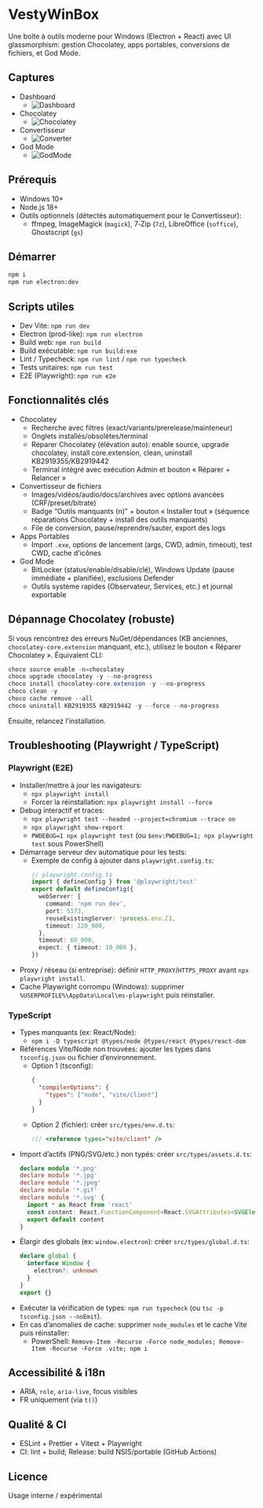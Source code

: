 # VestyWinBox

Une boîte à outils moderne pour Windows (Electron + React) avec UI glassmorphism: gestion Chocolatey, apps portables, conversions de fichiers, et God Mode.

## Captures

- Dashboard
  - ![Dashboard](assets/screens/dashboard.png)
- Chocolatey
  - ![Chocolatey](assets/screens/chocolatey.png)
- Convertisseur
  - ![Converter](assets/screens/converter.png)
- God Mode
  - ![GodMode](assets/screens/godmode.png)

## Prérequis

- Windows 10+
- Node.js 18+
- Outils optionnels (détectés automatiquement pour le Convertisseur):
  - ffmpeg, ImageMagick (`magick`), 7‑Zip (`7z`), LibreOffice (`soffice`), Ghostscript (`gs`)

## Démarrer

```bash
npm i
npm run electron:dev
```

## Scripts utiles

- Dev Vite: `npm run dev`
- Electron (prod-like): `npm run electron`
- Build web: `npm run build`
- Build exécutable: `npm run build:exe`
- Lint / Typecheck: `npm run lint` / `npm run typecheck`
- Tests unitaires: `npm run test`
- E2E (Playwright): `npm run e2e`

## Fonctionnalités clés

- Chocolatey
  - Recherche avec filtres (exact/variants/prerelease/mainteneur)
  - Onglets installés/obsolètes/terminal
  - Réparer Chocolatey (élévation auto): enable source, upgrade chocolatey, install core.extension, clean, uninstall KB2919355/KB2919442
  - Terminal intégré avec exécution Admin et bouton « Réparer + Relancer »
- Convertisseur de fichiers
  - Images/vidéos/audio/docs/archives avec options avancées (CRF/preset/bitrate)
  - Badge “Outils manquants (n)” + bouton « Installer tout » (séquence réparations Chocolatey + install des outils manquants)
  - File de conversion, pause/reprendre/sauter, export des logs
- Apps Portables
  - Import `.exe`, options de lancement (args, CWD, admin, timeout), test CWD, cache d’icônes
- God Mode
  - BitLocker (status/enable/disable/clé), Windows Update (pause immédiate + planifiée), exclusions Defender
  - Outils système rapides (Observateur, Services, etc.) et journal exportable

## Dépannage Chocolatey (robuste)

Si vous rencontrez des erreurs NuGet/dépendances (KB anciennes, `chocolatey-core.extension` manquant, etc.), utilisez le bouton « Réparer Chocolatey ». Équivalent CLI:

```powershell
choco source enable -n=chocolatey
choco upgrade chocolatey -y --no-progress
choco install chocolatey-core.extension -y --no-progress
choco clean -y
choco cache remove --all
choco uninstall KB2919355 KB2919442 -y --force --no-progress
```

Ensuite, relancez l’installation.

## Troubleshooting (Playwright / TypeScript)

### Playwright (E2E)

- Installer/mettre à jour les navigateurs:
  - `npx playwright install`
  - Forcer la réinstallation: `npx playwright install --force`
- Debug interactif et traces:
  - `npx playwright test --headed --project=chromium --trace on`
  - `npx playwright show-report`
  - `PWDEBUG=1 npx playwright test` (ou `$env:PWDEBUG=1; npx playwright test` sous PowerShell)
- Démarrage serveur dev automatique pour les tests:
  - Exemple de config à ajouter dans `playwright.config.ts`:
    ```ts
    // playwright.config.ts
    import { defineConfig } from '@playwright/test'
    export default defineConfig({
      webServer: {
        command: 'npm run dev',
        port: 5173,
        reuseExistingServer: !process.env.CI,
        timeout: 120_000,
      },
      timeout: 60_000,
      expect: { timeout: 10_000 },
    })
    ```
- Proxy / réseau (si entreprise): définir `HTTP_PROXY`/`HTTPS_PROXY` avant `npx playwright install`.
- Cache Playwright corrompu (Windows): supprimer `%USERPROFILE%\AppData\Local\ms-playwright` puis réinstaller.

### TypeScript

- Types manquants (ex: React/Node):
  - `npm i -D typescript @types/node @types/react @types/react-dom`
- Références Vite/Node non trouvées: ajouter les types dans `tsconfig.json` ou fichier d’environnement.
  - Option 1 (tsconfig):
    ```json
    {
      "compilerOptions": {
        "types": ["node", "vite/client"]
      }
    }
    ```
  - Option 2 (fichier): créer `src/types/env.d.ts`:
    ```ts
    /// <reference types="vite/client" />
    ```
- Import d’actifs (PNG/SVG/etc.) non typés: créer `src/types/assets.d.ts`:
  ```ts
  declare module '*.png'
  declare module '*.jpg'
  declare module '*.jpeg'
  declare module '*.gif'
  declare module '*.svg' {
    import * as React from 'react'
    const content: React.FunctionComponent<React.SVGAttributes<SVGElement>>
    export default content
  }
  ```
- Élargir des globals (ex: `window.electron`): créer `src/types/global.d.ts`:
  ```ts
  declare global {
    interface Window {
      electron?: unknown
    }
  }
  export {}
  ```
- Exécuter la vérification de types: `npm run typecheck` (ou `tsc -p tsconfig.json --noEmit`).
- En cas d’anomalies de cache: supprimer `node_modules` et le cache Vite puis réinstaller:
  - PowerShell: `Remove-Item -Recurse -Force node_modules; Remove-Item -Recurse -Force .vite; npm i`

## Accessibilité & i18n

- ARIA, `role`, `aria-live`, focus visibles
- FR uniquement (via `t()`)

## Qualité & CI

- ESLint + Prettier + Vitest + Playwright
- CI: lint + build; Release: build NSIS/portable (GitHub Actions)

## Licence

Usage interne / expérimental
